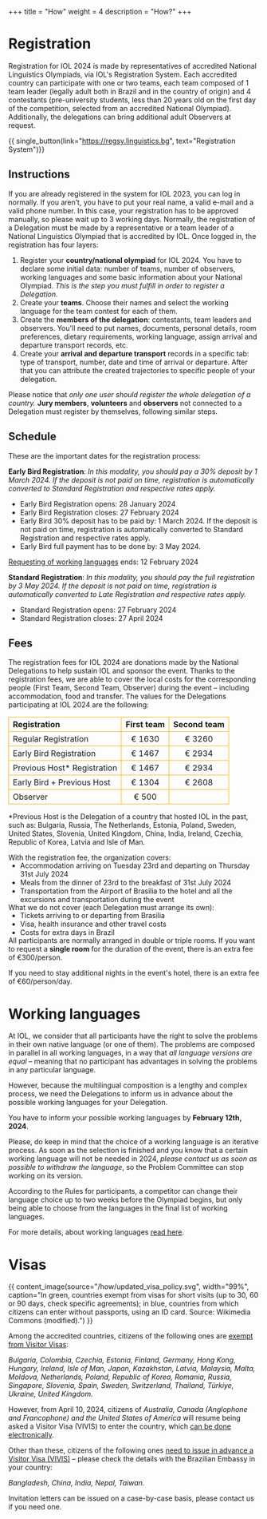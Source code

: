+++
title = "How"
weight = 4
description = "How?"
+++

# Registration

Registration for IOL 2024 is made by representatives of accredited National Linguistics Olympiads, via IOL's Registration System. Each accredited country can participate with one or two teams, each team composed of 1 team leader (legally adult both in Brazil and in the country of origin) and 4 contestants (pre-university students, less than 20 years old on the first day of the competition, selected from an accredited National Olympiad). Additionally, the delegations can bring additional adult Observers at request.

{{ single_button(link="https://regsy.linguistics.bg", text="Registration System")}}

## Instructions

If you are already registered in the system for IOL 2023, you can log in normally. If you aren’t, you have to put your real name, a valid e-mail and a valid phone number. In this case, your registration has to be approved manually, so please wait up to 3 working days.
Normally, the registration of a Delegation must be made by a representative or a team leader of a National Linguistics Olympiad that is accredited by IOL.
Once logged in, the registration has four layers:

1. Register your **country/national olympiad** for IOL 2024. You have to declare some initial data: number of teams, number of observers, working languages and some basic information about your National Olympiad. *This is the step you must fulfill in order to register a Delegation.*
2. Create your **teams**. Choose their names and select the working language for the team contest for each of them.
3. Create the **members of the delegation**: contestants, team leaders and observers. You'll need to put names, documents, personal details, room preferences, dietary requirements, working language, assign arrival and departure transport records, etc.
4. Create your **arrival and departure transport** records in a specific tab: type of transport, number, date and time of arrival or departure. After that you can attribute the created trajectories to specific people of your delegation.

Please notice that *only one user should register the whole delegation of a country.*
**Jury members**, **volunteers** and **observers** not connected to a Delegation must register by themselves, following similar steps.

## Schedule

These are the important dates for the registration process:

**Early Bird Registration**: *In this modality, you should pay a 30% deposit by 1 March 2024. If the deposit is not paid on time, registration is automatically converted to Standard Registration and respective rates apply.*

* Early Bird Registration opens: 28 January 2024
* Early Bird Registration closes: 27 February 2024
* Early Bird 30% deposit has to be paid by:  1 March 2024. If the deposit is not paid on time, registration is automatically converted to Standard Registration and respective rates apply.
* Early Bird full payment has to be done by: 3 May 2024.

[Requesting of working languages](https://ioling.org/working_language/) ends: 12 February 2024

**Standard Registration**: *In this modality, you should pay the full registration by 3 May 2024. If the deposit is not paid on time, registration is automatically converted to Late Registration and respective rates apply.*

* Standard Registration opens: 27 February 2024
* Standard Registration closes: 27 April 2024

## Fees

The registration fees for IOL 2024 are donations made by the National Delegations to help sustain IOL and sponsor the event. Thanks to the registration fees, we are able to cover the local costs for the corresponding people (First Team, Second Team, Observer) during the event – including accommodation, food and transfer.
The values for the Delegations participating at IOL 2024 are the following:

<style>
table {
  text-align: center;
  width: 700px;
  max-width: 100%;
  border-collapse: collapse;
}
td:nth-child(1), th:nth-child(1) {
  text-align: left;
}
td,th {
  border: 1.5px solid #ffb219;
  padding: 4px 8px;
}
</style>
<div align="center">

| Registration | First team | Second team |
|---|---|---|
| Regular Registration | € 1630 | € 3260 |
| Early Bird Registration | € 1467 | € 2934 |
| Previous Host* Registration | € 1467 | € 2934 |
| Early Bird + Previous Host | € 1304 | € 2608 |
| Observer | € 500 | |

</div>

*Previous Host is the Delegation of a country that hosted IOL in the past, such as: Bulgaria, Russia, The Netherlands, Estonia, Poland, Sweden, United States, Slovenia, United Kingdom, China, India, Ireland, Czechia, Republic of Korea, Latvia and Isle of Man.

With the registration fee, the organization covers:

<div style="margin-top: -15px; margin-bottom: -15px">

* Accommodation arriving on Tuesday 23rd  and departing on Thursday 31st July 2024
* Meals from the dinner of  23rd to the breakfast of 31st July 2024
* Transportation from the Airport of Brasilia to the hotel and all the excursions and transportation during the event

</div>

What we do not cover (each Delegation must arrange its own):

<div style="margin-top: -15px; margin-bottom: -15px">

* Tickets arriving to or departing from Brasilia
* Visa, health insurance and other travel costs
* Costs for extra days in Brazil

</div>

All participants are normally arranged in double or triple rooms. If you want to request a **single room** for the duration of the event, there is an extra fee of €300/person.

If you need to stay additional nights in the event's hotel, there is an extra fee of €60/person/day.

# Working languages

At IOL, we consider that all participants have the right to solve the problems in their own native language (or one of them). The problems are composed in parallel in all working languages, in a way that *all language versions are equal* – meaning that no participant has advantages in solving the problems in any particular language.

However, because the multilingual composition is a lengthy and complex process, we need the Delegations to inform us in advance about the possible working languages for your Delegation.

You have to inform your possible working languages by **February 12th, 2024**.

Please, do keep in mind that the choice of a working language is an iterative process. As soon as the selection is finished and you know that a certain working language will not be needed in 2024, *please contact us as soon as possible to withdraw the language*, so the Problem Committee can stop working on its version.

According to the Rules for participants, a competitor can change their language choice up to two weeks before the Olympiad begins, but only being able to choose from the languages in the final list of working languages.

For more details, about working languages [read here](https://ioling.org/working_language/).

# Visas

{{ content_image(source="/how/updated_visa_policy.svg", width="99%", caption="In green, countries exempt from visas for short visits (up to 30, 60 or 90 days, check specific agreements); in blue, countries from which citizens can enter without passports, using an ID card. Source: Wikimedia Commons (modified).") }}

Among the accredited countries, citizens of the following ones are [exempt from Visitor Visas](https://www.gov.br/mre/pt-br/consulado-atlanta/english/visas/visa-requirements-by-country):

*Bulgaria, Colombia, Czechia, Estonia, Finland, Germany, Hong Kong, Hungary, Ireland, Isle of Man, Japan, Kazakhstan, Latvia, Malaysia, Malta, Moldova, Netherlands, Poland, Republic of Korea, Romania, Russia, Singapore, Slovenia, Spain, Sweden, Switzerland, Thailand, Türkiye, Ukraine, United Kingdom.*

However, from April 10, 2024, citizens of *Australia, Canada (Anglophone and Francophone) and the United States of America* will resume being asked a Visitor Visa (VIVIS) to enter the country, which [can be done electronically](https://www.gov.br/mre/pt-br/consulado-miami/noticias-do-consulado/electronic-visas-e-visas-for-tourism-and-business-start-of-issuance-december-1st-2023).

Other than these, citizens of the following ones [need to issue in advance a Visitor Visa (VIVIS)](https://www.gov.br/mre/pt-br/embaixada-liubliana/servicos-consulares-1/vistos-vizumi-visas-1/visto-de-visita-vivis) – please check the details with the Brazilian Embassy in your country:

*Bangladesh, China, India, Nepal, Taiwan.*

Invitation letters can be issued on a case-by-case basis, please contact us if you need one.
